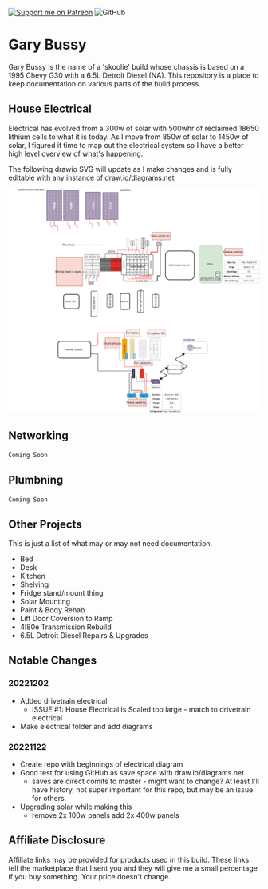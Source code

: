 [![Support me on Patreon](https://img.shields.io/endpoint.svg?url=https%3A%2F%2Fshieldsio-patreon.vercel.app%2Fapi%3Fusername%3Dclomads%26type%3Dpatrons&style=flat-square)](https://patreon.com/clomads)
![GitHub](https://img.shields.io/github/license/clomads/Gary-Bussy?style=flat-square)


# Gary Bussy
Gary Bussy is the name of a 'skoolie' build whose chassis is based on a 1995 Chevy G30 with a 6.5L Detroit Diesel (NA). This repository is a place to keep documentation on various parts of the build process.

## House Electrical

Electrical has evolved from a 300w of solar with 500whr of reclaimed 18650 lithium cells to what it is today. As I move from 850w of solar to 1450w of solar, I figured it time to map out the electrical system so I have a better high level overview of what's happening. 

The following drawio SVG will update as I make changes and is fully editable with any instance of [draw.io](https://draw.io)/[diagrams.net](https://diagrams.net)

![](/electrical/gary-bussy-electrical.drawio.svg)

## Networking

`Coming Soon`


## Plumbning

`Coming Soon`

## Other Projects

This is just a list of what may or may not need documentation.

- Bed
- Desk
- Kitchen
- Shelving
- Fridge stand/mount thing
- Solar Mounting
- Paint & Body Rehab
- Lift Door Coversion to Ramp
- 4l80e Transmission Rebuild
- 6.5L Detroit Diesel Repairs & Upgrades


## Notable Changes

### 20221202
- Added drivetrain electrical
    - ISSUE #1: House Electrical is Scaled too large - match to drivetrain electrical
- Make electrical folder and add diagrams

### 20221122 
- Create repo with beginnings of electrical diagram
- Good test for using GitHub as save space with draw.io/diagrams.net
    - saves are direct comits to master - might want to change? At least I'll have history, not super important for this repo, but may be an issue for others.
- Upgrading solar while making this 
    - remove 2x 100w panels add 2x 400w panels


## Affiliate Disclosure

Affiliate links may be provided for products used in this build. These links tell the marketplace that I sent you and they will give me a small percentage if you buy something. Your price doesn't change.

